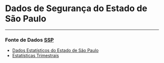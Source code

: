 # Dados de Segurança do Estado de São Paulo

----


### Fonte de Dados [SSP](http://www.ssp.sp.gov.br/Estatistica/Default.aspx)
- [Dados Estatísticos do Estado de São Paulo](http://www.ssp.sp.gov.br/Estatistica/Pesquisa.aspx)
- [Estatísticas Trimestrais](http://www.ssp.sp.gov.br/Estatistica/Trimestrais.aspx)
